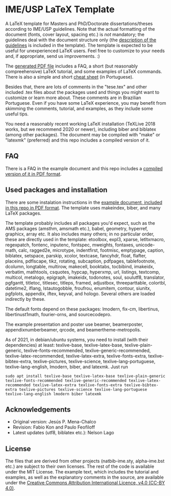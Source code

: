 # IME/USP LaTeX Template

A LaTeX template for Masters and PhD/Doctorate dissertations/theses
according to IME/USP guidelines. Note that the actual formatting of
the document (fonts, cover layout, spacing etc.) is *not* mandatory;
the guidelines deal with the document structure only (the [description
of the guidelines](https://www.ime.usp.br/dcc/pos/normas/tesesedissertacoes)
is included in the template). The template is expected to be useful
for unexperienced LaTeX users. Feel free to customize to your needs
and, if appropriate, send us improvements. :)

The [generated PDF file](https://gitlab.com/ccsl-usp/modelo-latex/raw/master/pre-compilados/tese-exemplo.pdf?inline=false)
includes a FAQ, a short (but reasonably
compreehensive) LaTeX tutorial, and some examples of LaTeX commands.
There is also a simple and short [cheat sheet](https://gitlab.com/ccsl-usp/modelo-latex/raw/master/pre-compilados/colinha.pdf?inline=false)
(in Portuguese).

Besides that, there are lots of comments in the "tese.tex"
and other included .tex files about the packages used and things
you might want to customize or learn more about. These comments are
in Brazilian Portuguese. Even if you have some LaTeX experience, you
may benefit from skimming the comments, tutorial, and examples, as
they include some useful tips.

You need a reasonably recent working LaTeX installation (TeXLive 2018
works, but we recommend 2020 or newer), including biber and biblatex
(among other packages). The document may be compiled with "make" or
"latexmk" (preferred) and this repo includes a compiled version of it.

## FAQ

There is a FAQ in the example document and this repo includes a
[compiled version of it in PDF format](https://gitlab.com/ccsl-usp/modelo-latex/raw/master/pre-compilados/tese-exemplo.pdf?inline=false).

## Used packages and installation

There are some instalation instructions in the [example document,
included in this repo in PDF format](https://gitlab.com/ccsl-usp/modelo-latex/raw/master/pre-compilados/tese-exemplo.pdf?inline=false).
The template uses makeindex, biber, and many LaTeX packages.

The template probably includes all packages you'd expect, such as the
AMS packages (amsthm, amsmath etc.), babel, geometry, hyperref, graphicx,
array etc. It also includes many others; in no particular order, these
are directly used in the template:
etoolbox, expl3, xparse, letltxmacro, regexpatch, fontenc, inputenc,
fontspec, mweights, fontaxes, unicode-math, calc, ragged2e, microtype,
indentfirst, footmisc, emptypage, caption, biblatex, setspace, parskip,
xcolor, textcase, fancyhdr, float, flafter, placeins, pdflscape, tikz,
rotating, subcaption, pdfpages, tablefootnote, dcolumn, longtable,
multirow, makecell, booktabs, tocbibind, imakeidx, verbatim, mathtools,
csquotes, hypcap, hyperxmp, url, listings, textcomp, multicol, metalogo,
epigraph, imakeidx, todonotes, soul, soulutf8, translator, pgfgantt,
titletoc, titlesec, titleps, framed, adjustbox, threeparttable, colortbl,
datetime2, iflang, lstautogobble, froufrou, enumitem, contour, siunitx,
pgfplots, appendix, iftex, keyval, and hologo. Several others are loaded
indirectly by these.

The default fonts depend on these packages: lmodern, fix-cm,
libertinus, libertinust1math, fourier-orns, and sourcecodepro.

The example presentation and poster use beamer, beamerposter,
appendixnumberbeamer, qrcode, and beamertheme-metropolis.

As of 2021, in debian/ubuntu systems, you need to install (with
their dependencies) at least: texlive-base, texlive-latex-base,
texlive-plain-generic, texlive-fonts-recommended,
texlive-generic-recommended, texlive-latex-recommended,
texlive-latex-extra, texlive-fonts-extra, texlive-bibtex-extra,
texlive-pictures, texlive-science, texlive-lang-portuguese,
texlive-lang-english, lmodern, biber, and latexmk. Just run

`sudo apt install texlive-base texlive-latex-base texlive-plain-generic texlive-fonts-recommended texlive-generic-recommended texlive-latex-recommended texlive-latex-extra texlive-fonts-extra texlive-bibtex-extra texlive-pictures texlive-science texlive-lang-portuguese texlive-lang-english lmodern biber latexmk`

## Acknowledgements

 * Original version: Jesús P. Mena-Chalco
 * Revision: Fabio Kon and Paulo Feofiloff
 * Latest updates (utf8, biblatex etc.): Nelson Lago

## License

The files that are derived from other projects (natbib-ime.sty,
alpha-ime.bst etc.) are subject to their own licenses. The rest
of the code is available under the MIT License. The example text,
which includes the tutorial and examples, as well as the explanatory
comments in the source, are available under the [Creative Commons
Attribution International Licence, v4.0 (CC-BY 4.0)](https://creativecommons.org/licenses/by/4.0/).
